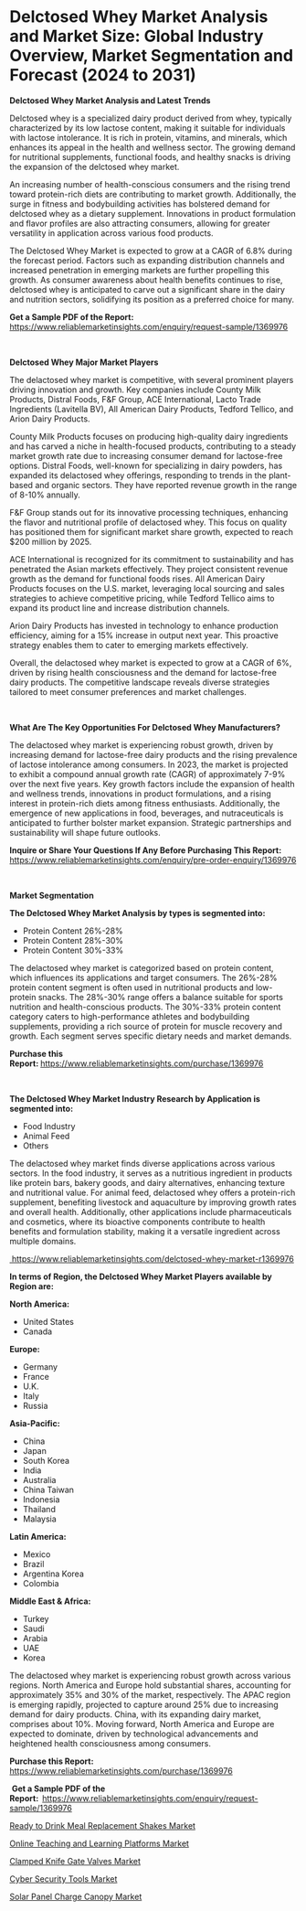 <p><h1>Delctosed Whey Market Analysis and Market Size: Global Industry Overview, Market Segmentation and Forecast (2024 to 2031)</h1></p><p><strong>Delctosed Whey Market Analysis and Latest Trends</strong></p>
<p><p>Delctosed whey is a specialized dairy product derived from whey, typically characterized by its low lactose content, making it suitable for individuals with lactose intolerance. It is rich in protein, vitamins, and minerals, which enhances its appeal in the health and wellness sector. The growing demand for nutritional supplements, functional foods, and healthy snacks is driving the expansion of the delctosed whey market.</p><p>An increasing number of health-conscious consumers and the rising trend toward protein-rich diets are contributing to market growth. Additionally, the surge in fitness and bodybuilding activities has bolstered demand for delctosed whey as a dietary supplement. Innovations in product formulation and flavor profiles are also attracting consumers, allowing for greater versatility in application across various food products.</p><p>The Delctosed Whey Market is expected to grow at a CAGR of 6.8% during the forecast period. Factors such as expanding distribution channels and increased penetration in emerging markets are further propelling this growth. As consumer awareness about health benefits continues to rise, delctosed whey is anticipated to carve out a significant share in the dairy and nutrition sectors, solidifying its position as a preferred choice for many.</p></p>
<p><strong>Get a Sample PDF of the Report:&nbsp;</strong> <a href="https://www.reliablemarketinsights.com/enquiry/request-sample/1369976?utm_campaign=1512&utm_medium=2&utm_source=Github&utm_content=ia&utm_term=06122024&utm_id=delctosed-whey">https://www.reliablemarketinsights.com/enquiry/request-sample/1369976</a></p>
<p>&nbsp;</p>
<p><strong>Delctosed Whey Major Market Players</strong></p>
<p><p>The delactosed whey market is competitive, with several prominent players driving innovation and growth. Key companies include County Milk Products, Distral Foods, F&F Group, ACE International, Lacto Trade Ingredients (Lavitella BV), All American Dairy Products, Tedford Tellico, and Arion Dairy Products. </p><p>County Milk Products focuses on producing high-quality dairy ingredients and has carved a niche in health-focused products, contributing to a steady market growth rate due to increasing consumer demand for lactose-free options. Distral Foods, well-known for specializing in dairy powders, has expanded its delactosed whey offerings, responding to trends in the plant-based and organic sectors. They have reported revenue growth in the range of 8-10% annually.</p><p>F&F Group stands out for its innovative processing techniques, enhancing the flavor and nutritional profile of delactosed whey. This focus on quality has positioned them for significant market share growth, expected to reach $200 million by 2025. </p><p>ACE International is recognized for its commitment to sustainability and has penetrated the Asian markets effectively. They project consistent revenue growth as the demand for functional foods rises. All American Dairy Products focuses on the U.S. market, leveraging local sourcing and sales strategies to achieve competitive pricing, while Tedford Tellico aims to expand its product line and increase distribution channels.</p><p>Arion Dairy Products has invested in technology to enhance production efficiency, aiming for a 15% increase in output next year. This proactive strategy enables them to cater to emerging markets effectively.</p><p>Overall, the delactosed whey market is expected to grow at a CAGR of 6%, driven by rising health consciousness and the demand for lactose-free dairy products. The competitive landscape reveals diverse strategies tailored to meet consumer preferences and market challenges.</p></p>
<p>&nbsp;</p>
<p><strong>What Are The Key Opportunities For Delctosed Whey Manufacturers?</strong></p>
<p><p>The delactosed whey market is experiencing robust growth, driven by increasing demand for lactose-free dairy products and the rising prevalence of lactose intolerance among consumers. In 2023, the market is projected to exhibit a compound annual growth rate (CAGR) of approximately 7-9% over the next five years. Key growth factors include the expansion of health and wellness trends, innovations in product formulations, and a rising interest in protein-rich diets among fitness enthusiasts. Additionally, the emergence of new applications in food, beverages, and nutraceuticals is anticipated to further bolster market expansion. Strategic partnerships and sustainability will shape future outlooks.</p></p>
<p><strong>Inquire or Share Your Questions If Any Before Purchasing This Report:</strong> <a href="https://www.reliablemarketinsights.com/enquiry/pre-order-enquiry/1369976?utm_campaign=1512&utm_medium=2&utm_source=Github&utm_content=ia&utm_term=06122024&utm_id=delctosed-whey">https://www.reliablemarketinsights.com/enquiry/pre-order-enquiry/1369976</a></p>
<p>&nbsp;</p>
<p><strong>Market Segmentation</strong></p>
<p><strong>The Delctosed Whey Market Analysis by types is segmented into:</strong></p>
<p><ul><li>Protein Content 26%-28%</li><li>Protein Content 28%-30%</li><li>Protein Content 30%-33%</li></ul></p>
<p><p>The delactosed whey market is categorized based on protein content, which influences its applications and target consumers. The 26%-28% protein content segment is often used in nutritional products and low-protein snacks. The 28%-30% range offers a balance suitable for sports nutrition and health-conscious products. The 30%-33% protein content category caters to high-performance athletes and bodybuilding supplements, providing a rich source of protein for muscle recovery and growth. Each segment serves specific dietary needs and market demands.</p></p>
<p><strong>Purchase this Report:&nbsp;</strong><a href="https://www.reliablemarketinsights.com/purchase/1369976?utm_campaign=1512&utm_medium=2&utm_source=Github&utm_content=ia&utm_term=06122024&utm_id=delctosed-whey">https://www.reliablemarketinsights.com/purchase/1369976</a></p>
<p>&nbsp;</p>
<p><strong>The Delctosed Whey Market Industry Research by Application is segmented into:</strong></p>
<p><ul><li>Food Industry</li><li>Animal Feed</li><li>Others</li></ul></p>
<p><p>The delactosed whey market finds diverse applications across various sectors. In the food industry, it serves as a nutritious ingredient in products like protein bars, bakery goods, and dairy alternatives, enhancing texture and nutritional value. For animal feed, delactosed whey offers a protein-rich supplement, benefiting livestock and aquaculture by improving growth rates and overall health. Additionally, other applications include pharmaceuticals and cosmetics, where its bioactive components contribute to health benefits and formulation stability, making it a versatile ingredient across multiple domains.</p></p>
<p><a href="https://www.reliablemarketinsights.com/delctosed-whey-market-r1369976?utm_campaign=1512&utm_medium=2&utm_source=Github&utm_content=ia&utm_term=06122024&utm_id=delctosed-whey">&nbsp;https://www.reliablemarketinsights.com/delctosed-whey-market-r1369976</a></p>
<p><strong>In terms of Region, the Delctosed Whey Market Players available by Region are:</strong></p>
<p>
    <p> <strong> North America: </strong>
        <ul>
            <li>United States</li>
            <li>Canada</li>
        </ul>
        </p> 
    <p> <strong> Europe: </strong>
        <ul>
            <li>Germany</li>
            <li>France</li>
            <li>U.K.</li>
            <li>Italy</li>
            <li>Russia</li>
        </ul>
        </p> 
    <p> <strong> Asia-Pacific: </strong>
        <ul>
            <li>China</li>
            <li>Japan</li>
            <li>South Korea</li>
            <li>India</li>
            <li>Australia</li>
            <li>China Taiwan</li>
            <li>Indonesia</li>
            <li>Thailand</li>
            <li>Malaysia</li>
        </ul>
        </p> 
    <p> <strong> Latin America: </strong>
        <ul>
            <li>Mexico</li>
            <li>Brazil</li>
            <li>Argentina Korea</li>
            <li>Colombia</li>
        </ul>
        </p> 
    <p> <strong> Middle East & Africa: </strong>
        <ul>
            <li>Turkey</li>
            <li>Saudi</li>
            <li>Arabia</li>
            <li>UAE</li>
            <li>Korea</li>
        </ul>
    </p>
    </p>
<p><p>The delactosed whey market is experiencing robust growth across various regions. North America and Europe hold substantial shares, accounting for approximately 35% and 30% of the market, respectively. The APAC region is emerging rapidly, projected to capture around 25% due to increasing demand for dairy products. China, with its expanding dairy market, comprises about 10%. Moving forward, North America and Europe are expected to dominate, driven by technological advancements and heightened health consciousness among consumers.</p></p>
<p><strong>Purchase this Report: </strong><a href="https://www.reliablemarketinsights.com/purchase/1369976?utm_campaign=1512&utm_medium=2&utm_source=Github&utm_content=ia&utm_term=06122024&utm_id=delctosed-whey">https://www.reliablemarketinsights.com/purchase/1369976</a></p>
<p>&nbsp;<strong>Get a Sample PDF of the Report:&nbsp;&nbsp;</strong><a href="https://www.reliablemarketinsights.com/enquiry/request-sample/1369976?utm_campaign=1512&utm_medium=2&utm_source=Github&utm_content=ia&utm_term=06122024&utm_id=delctosed-whey">https://www.reliablemarketinsights.com/enquiry/request-sample/1369976</a></p>
<p><strong></strong></p>
<p><p><a href="https://www.linkedin.com/pulse/t-insight-dial-ziosf?utm_campaign=1512&utm_medium=2&utm_source=Github&utm_content=ia&utm_term=06122024&utm_id=delctosed-whey">Ready to Drink Meal Replacement Shakes Market</a></p><p><a href="https://www.linkedin.com/pulse/growth-segmentation-54-cagr-forecast-online-teaching-learning-wptee?utm_campaign=1512&utm_medium=2&utm_source=Github&utm_content=ia&utm_term=06122024&utm_id=delctosed-whey">Online Teaching and Learning Platforms Market</a></p><p><a href="https://issuu.com/reportprime-2/docs/clamped-knife-gate-valves-market-size-2030.pptx?utm_campaign=1512&utm_medium=2&utm_source=Github&utm_content=ia&utm_term=06122024&utm_id=delctosed-whey">Clamped Knife Gate Valves Market</a></p><p><a href="https://www.linkedin.com/pulse/cyber-security-tools-market-study-offers-insightful-analysis-dfwke?utm_campaign=1512&utm_medium=2&utm_source=Github&utm_content=ia&utm_term=06122024&utm_id=delctosed-whey">Cyber Security Tools Market</a></p><p><a href="https://issuu.com/reportprime-2/docs/solar-panel-charge-canopy-market-size-2030.pptx?utm_campaign=1512&utm_medium=2&utm_source=Github&utm_content=ia&utm_term=06122024&utm_id=delctosed-whey">Solar Panel Charge Canopy Market</a></p></p>